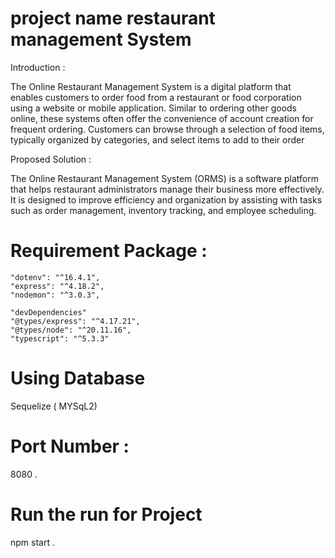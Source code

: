 # project name restaurant management System 

Introduction  : 

The Online Restaurant Management System is a digital platform that enables customers to order food from a restaurant or food corporation using a website or mobile application. Similar to ordering other goods online, these systems often offer the convenience of account creation for frequent ordering. Customers can browse through a selection of food items, typically organized by categories, and select items to add to their order

Proposed Solution : 

The Online Restaurant Management System (ORMS) is a software platform that helps restaurant administrators manage their business more effectively. It is designed to improve efficiency and organization by assisting with tasks such as order management, inventory tracking, and employee scheduling.



# Requirement Package  : 
    "dotenv": "^16.4.1",
    "express": "^4.18.2",
    "nodemon": "^3.0.3",

    "devDependencies"
    "@types/express": "^4.17.21",
    "@types/node": "^20.11.16",
    "typescript": "^5.3.3"


# Using Database
Sequelize ( MYSqL2)

# Port Number : 
8080 .

# Run the run for Project 
npm start .


